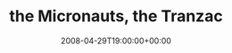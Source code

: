 ---
templateKey: event
guid: 08945e71-6eab-11ea-99c5-002590d1d1b0
date: 2008-04-29T19:00:00+00:00
eventTime: '7pm'
title: the Micronauts, the Tranzac
artist: the Micronauts
city: Toronto
venue: the Tranzac
group: Tim Shia
guests: Mark Laver, Mike Smith, Ali Berkok
---